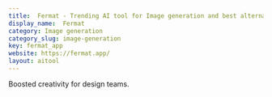 ```yaml
---
title:  Fermat - Trending AI tool for Image generation and best alternatives
display_name:  Fermat
category: Image generation
category_slug: image-generation
key: fermat_app
website: https://fermat.app/
layout: aitool
---
```


Boosted creativity for design teams.
